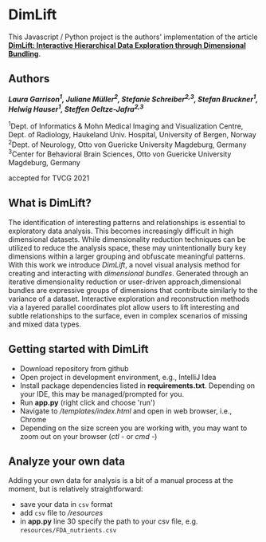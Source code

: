 # DimLift
This Javascript / Python project is the authors' implementation of the article **[DimLift: Interactive Hierarchical Data Exploration through Dimensional Bundling](https://github.com/lauragarrison87/DimLift/paper/garrison-2021-dimlift.pdf)**.

## Authors
***Laura Garrison<sup>1</sup>, Juliane Müller<sup>2</sup>, Stefanie Schreiber<sup>2,3</sup>, Stefan Bruckner<sup>1</sup>, Helwig Hauser<sup>1</sup>, Steffen Oeltze-Jafra<sup>2,3</sup>***

<sup>1</sup>Dept. of Informatics \& Mohn Medical Imaging and Visualization Centre, Dept. of Radiology, Haukeland Univ. Hospital, University of Bergen, Norway \
<sup>2</sup>Dept. of Neurology, Otto von Guericke University Magdeburg, Germany\
<sup>3</sup>Center for Behavioral Brain Sciences, Otto von Guericke University Magdeburg, Germany

accepted for TVCG 2021

## What is DimLift?
The identification of interesting patterns and relationships is essential to exploratory data analysis. This becomes increasingly difficult in high dimensional datasets. While dimensionality reduction techniques can be utilized to reduce the analysis space, these may unintentionally bury key dimensions within a larger grouping and obfuscate meaningful patterns. With this work we introduce _DimLift_, a novel visual analysis method for creating and interacting with _dimensional bundles_. Generated through an iterative dimensionality reduction or user-driven approach,dimensional bundles are expressive groups of dimensions that contribute similarly to the variance of a dataset. Interactive exploration and reconstruction methods via a layered parallel coordinates plot allow users to lift interesting and subtle relationships to the surface, even in complex scenarios of missing and mixed data types.

## Getting started with DimLift
- Download repository from github
- Open project in development environment, e.g., IntelliJ Idea
- Install package dependencies listed in **requirements.txt**. Depending on your IDE, this may be managed/prompted for you. 
- Run **app.py** (right click and choose 'run')
- Navigate to */templates/index.html* and open in web browser, i.e., Chrome
- Depending on the size screen you are working with, you may want to zoom out on your browser (_ctl -_ or _cmd -_)


## Analyze your own data
Adding your own data for analysis is a bit of a manual process at the moment, but is relatively straightforward:
- save your data in `csv` format
- add `csv` file to */resources*
- in **app.py** line 30 specify the path to your csv file, e.g. `resources/FDA_nutrients.csv`


